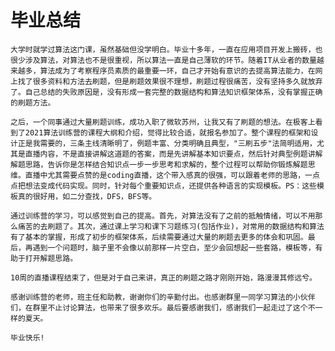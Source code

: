 # 毕业总结
    大学时就学过算法这门课，虽然基础但没学明白。毕业十多年，一直在应用项目开发上搬砖，也很少涉及算法，对算法也不是很重视，所以算法一直是自己薄软的环节。随着IT从业者的数量越来越多，算法成为了考察程序员素质的最重要一环，自己才开始有意识的去提高算法能力，在网上找了很多资料和方法去刷题，但是刷题效果很不理想，刷题过程很痛苦，没有坚持多久就放弃了。自己总结的失败原因是，没有形成一套完整的数据结构和算法知识框架体系，没有掌握正确的刷题方法。   

    之后，一个同事通过大量刷题训练，成功入职了微软苏州，让我又有了刷题的想法。在极客上看到了2021算法训练营的课程大纲和介绍，觉得比较合适，就报名参加了。整个课程的框架和设计正是我需要的，三条主线清晰明了，例题丰富、分类明确且典型，"三刷五步"法简明适用，尤其是直播内容，不是直接讲解这道题的答案，而是先讲解基本知识要点，然后针对典型例题讲解解题思路，告诉你是怎样结合知识点一步一步思考和求解的，整个过程可以帮助你锻炼解题思维。直播中尤其需要点赞的是coding直播，这个带入感真的很强，可以跟着老师的思路，一点点把想法变成代码实现。同时，针对每个重要知识点，还提供各种语言的实现模板。PS：这些模板真的很好用，如二分查找，DFS，BFS等。   

    通过训练营的学习，可以感觉到自己的提高。首先，对算法没有了之前的抵触情绪，可以不用那么痛苦的去刷题了。其次，通过课上学习和课下习题练习(包括作业)，对常用的数据结构和算法有了基本的掌握，形成了初步的框架体系，后续需要通过大量的刷题去更多的体会和巩固。最后，再遇到一个问题时，脑子里不会像以前那样一片空白，至少会回想起一些套路，模板等，有助于打开解题思路。   

    10周的直播课程结束了，但是对于自己来讲，真正的刷题之路才刚刚开始，路漫漫其修远兮。   

    感谢训练营的老师，班主任和助教，谢谢你们的辛勤付出。也感谢群里一同学习算法的小伙伴们，在群里不止讨论算法，也带来了很多欢乐。最后要感谢我们，感谢我们一起走过了这个不一样的夏天。  

    毕业快乐!  
